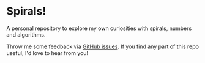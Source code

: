 # Spirals!
A personal repository to explore my own curiosities with spirals, numbers and algorithms.

Throw me some feedback via [GitHub issues](https://github.com/au-phiware/spiral/issues).
If you find any part of this repo useful, I'd love to hear from you!
